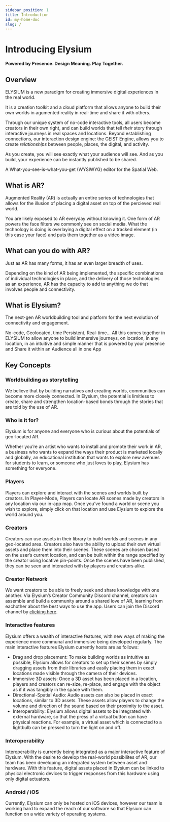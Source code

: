 ```yaml
---
sidebar_position: 1
title: Introduction
id: my-home-doc
slug: /
---
```


# Introducing Elysium

**Powered by Presence. Design Meaning. Play Together.**

## Overview

ELYSIUM is a new paradigm for creating immersive digital experiences in the real world.

It is a creation toolkit and a cloud platform that allows anyone to build their own worlds in agumented reality in real-time and share it with others.

Through our unique system of no-code interactive tools, all users become creators in their own right, and can build worlds that tell _their_ story through interactive journeys in real spaces and locations. Beyond establishing connections, our interaction design engine: the GEIST Engine, allows you to create _relationships_ between people, places, the digital, and activity.

As you create, you will see exactly what your audience will see. And as you build, your experience can be instantly published to be shared.

A What-you-see-is-what-you-get (WYSIWYG) editor for the Spatial Web.

## What is AR?

Augmented Reality (AR) is actually an entire series of technologies that allows for the illusion of placing a digital asset on top of the percieved real world.

You are likely exposed to AR everyday without knowing it. One form of AR powers the face filters we commonly see on social media. What the technology is doing is overlaying a digital effect on a tracked element (in this case your face) and puts them together as a video image.

## What can you do with AR?

Just as AR has many forms, it has an even larger breadth of uses.

Depending on the kind of AR being implemented, the specific combinations of individual technologies in place, and the delivery of those technologies as an experience, AR has the capacity to add to anything we do that involves people and connectivity.

## What is Elysium?

The next-gen AR worldbuilding tool and platform for the next evolution of connectivity and engagement.

No-code, Geolocated, time Persistent, Real-time… All this comes together in ELYSIUM to allow anyone to build immersive journeys, on location, in any location, in an intuitive and simple manner that is powered by your presence and Share it within an Audience all in one App

## Key Concepts

### Worldbuilding as storytelling

We believe that by building narratives and creating worlds, communities can become more closely connected. In Elysium, the potential is limitless to create, share and strengthen location-based bonds through the stories that are told by the use of AR.

### Who is it for?

Elysium is for anyone and everyone who is curious about the potentials of geo-located AR.

Whether you’re an artist who wants to install and promote their work in AR, a business who wants to expand the ways their product is marketed locally and globally, an educational institution that wants to explore new avenues for students to learn, or someone who just loves to play, Elysium has something for everyone.

### Players

Players can explore and interact with the scenes and worlds built by creators. In Player-Mode, Players can locate AR scenes made by creators in any location via our in-app map. Once you’ve found a world or scene you wish to explore, simply click on that location and use Elysium to explore the world around you.

### Creators

Creators can use assets in their library to build worlds and scenes in any geo-located area. Creators also have the ability to upload their own virtual assets and place them into their scenes. These scenes are chosen based on the user’s current location, and can be built within the range specified by the creator using locative pin-points. Once the scenes have been published, they can be seen and interacted with by players and creators alike.

### Creator Network

We want creators to be able to freely seek and share knowledge with one another. Via Elysium’s Creator Community Discord channel, creators can assemble and build a community around a shared love of AR, learning from eachother about the best ways to use the app. Users can join the Discord channel by [clicking here](https://discord.com/invite/gYMKNYHJRJ).

### Interactive features

Elysium offers a wealth of interactive features, with new ways of making the experience more communal and immersive being developed regularly. The main interactive features Elysium currently hosts are as follows:

- Drag and drop placement: To make building worlds as intuitive as possible, Elysium allows for creators to set up their scenes by simply dragging assets from their libraries and easily placing them in exact locations made visible through the camera of their devices.
- Immersive 3D assets: Once a 3D asset has been placed in a location, players and creators can re-size, re-place, and engage with the object as if it was tangibly in the space with them.
- Directional-Spatial Audio: Audio assets can also be placed in exact locations, similar to 3D assets. These assets allow players to change the volume and direction of the sound based on their proximity to the asset.
- Interoperability: Elysium allows digital assets to be integrated with external hardware, so that the press of a virtual button can have physical reactions. For example, a virtual asset which is connected to a lightbulb can be pressed to turn the light on and off.

### Interoperability

Interoperability is currently being integrated as a major interactive feature of Elysium. With the desire to develop the real-world possibilites of AR, our team has been developing an integrated system between asset and hardware. With this feature, digital assets placed in Elysium can be linked to physical electronic devices to trigger responses from this hardware using only digital actuators.

### Android / iOS

Currently, Elysium can only be hosted on iOS devices, however our team is working hard to expand the reach of our software so that Elysium can function on a wide variety of operating systems.
